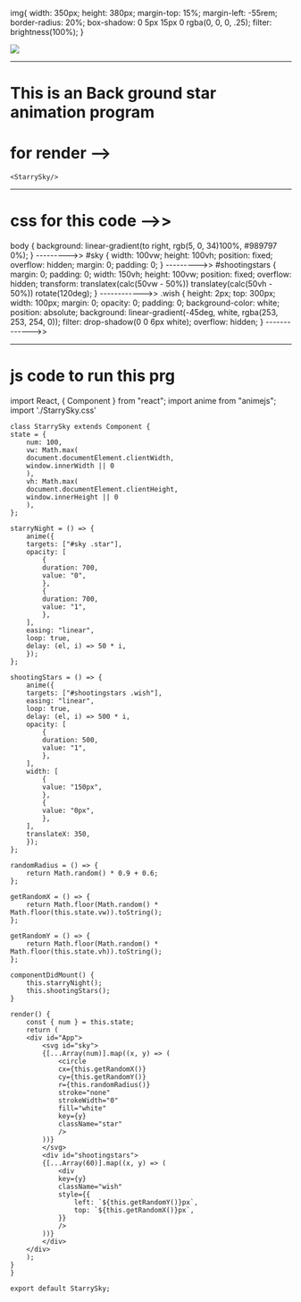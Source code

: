 img{
  width: 350px;
  height: 380px;
  margin-top: 15%;
  margin-left: -55rem;
  border-radius: 20%;
  box-shadow: 0 5px 15px 0 rgba(0, 0, 0, .25);
  filter: brightness(100%);
}

<img src={mypic}></img>

------------------------------------------------------------------------------------------------------

# This is an Back ground star animation program
    
  # for render --> 
    <StarrySky/>

------------------------------------------------------------------------------------------------------


  # css for this code -->>
  body {
    background: linear-gradient(to right, rgb(5, 0, 34)100%, #989797 0%);
  }
  --------->>
  #sky {
    width: 100vw;
    height: 100vh;
    position: fixed;
    overflow: hidden;
    margin: 0;
    padding: 0;
  }
  --------->>
  #shootingstars {
    margin: 0;
    padding: 0;
    width: 150vh;
    height: 100vw;
    position: fixed;
    overflow: hidden;
    transform: translatex(calc(50vw - 50%)) translatey(calc(50vh - 50%))
      rotate(120deg);
  }
  ------------>>
  .wish {
    height: 2px;
    top: 300px;
    width: 100px;
    margin: 0;
    opacity: 0;
    padding: 0;
    background-color: white;
    position: absolute;
    background: linear-gradient(-45deg, white, rgba(253, 253, 254, 0));
    filter: drop-shadow(0 0 6px white);
    overflow: hidden;
  }
  ------------->>

  ------------------------------------------------------------------------------------------------------

  # js code to run this prg

   import React, { Component } from "react";
    import anime from "animejs";
    import './StarrySky.css'

    class StarrySky extends Component {
    state = {
        num: 100,
        vw: Math.max(
        document.documentElement.clientWidth,
        window.innerWidth || 0
        ),
        vh: Math.max(
        document.documentElement.clientHeight,
        window.innerHeight || 0
        ),
    };

    starryNight = () => {
        anime({
        targets: ["#sky .star"],
        opacity: [
            {
            duration: 700,
            value: "0",
            },
            {
            duration: 700,
            value: "1",
            },
        ],
        easing: "linear",
        loop: true,
        delay: (el, i) => 50 * i,
        });
    };

    shootingStars = () => {
        anime({
        targets: ["#shootingstars .wish"],
        easing: "linear",
        loop: true,
        delay: (el, i) => 500 * i,
        opacity: [
            {
            duration: 500,
            value: "1",
            },
        ],
        width: [
            {
            value: "150px",
            },
            {
            value: "0px",
            },
        ],
        translateX: 350,
        });
    };

    randomRadius = () => {
        return Math.random() * 0.9 + 0.6;
    };

    getRandomX = () => {
        return Math.floor(Math.random() * Math.floor(this.state.vw)).toString();
    };

    getRandomY = () => {
        return Math.floor(Math.random() * Math.floor(this.state.vh)).toString();
    };

    componentDidMount() {
        this.starryNight();
        this.shootingStars();
    }

    render() {
        const { num } = this.state;
        return (
        <div id="App">
            <svg id="sky">
            {[...Array(num)].map((x, y) => (
                <circle
                cx={this.getRandomX()}
                cy={this.getRandomY()}
                r={this.randomRadius()}
                stroke="none"
                strokeWidth="0"
                fill="white"
                key={y}
                className="star"
                />
            ))}
            </svg>
            <div id="shootingstars">
            {[...Array(60)].map((x, y) => (
                <div
                key={y}
                className="wish"
                style={{
                    left: `${this.getRandomY()}px`,
                    top: `${this.getRandomX()}px`,
                }}
                />
            ))}
            </div>
        </div>
        );
    }
    }

    export default StarrySky;

#